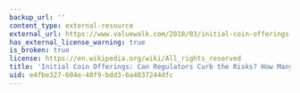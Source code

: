 ```yaml
---
backup_url: ''
content_type: external-resource
external_url: https://www.valuewalk.com/2018/03/initial-coin-offerings-regulators-curb-risks/
has_external_license_warning: true
is_broken: true
license: https://en.wikipedia.org/wiki/All_rights_reserved
title: 'Initial Coin Offerings: Can Regulators Curb the Risks? How Many ICOs Are Scams?'
uid: e4fbe327-604e-40f9-bdd3-6a4837244dfc
---
```

